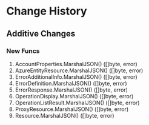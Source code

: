 # Change History

## Additive Changes

### New Funcs

1. AccountProperties.MarshalJSON() ([]byte, error)
1. AzureEntityResource.MarshalJSON() ([]byte, error)
1. ErrorAdditionalInfo.MarshalJSON() ([]byte, error)
1. ErrorDefinition.MarshalJSON() ([]byte, error)
1. ErrorResponse.MarshalJSON() ([]byte, error)
1. OperationDisplay.MarshalJSON() ([]byte, error)
1. OperationListResult.MarshalJSON() ([]byte, error)
1. ProxyResource.MarshalJSON() ([]byte, error)
1. Resource.MarshalJSON() ([]byte, error)
